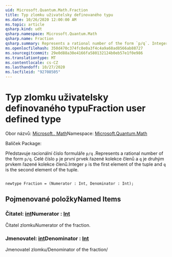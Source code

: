```yaml
---
uid: Microsoft.Quantum.Math.Fraction
title: Typ zlomku uživatelsky definovaného typu
ms.date: 10/26/2020 12:00:00 AM
ms.topic: article
qsharp.kind: udt
qsharp.namespace: Microsoft.Quantum.Math
qsharp.name: Fraction
qsharp.summary: Represents a rational number of the form `p/q`. Integer `p` is the first element of the tuple and `q` is the second element of the tuple.
ms.openlocfilehash: 350d470c374fc8e0a3f4c4a9a68ad8566ab88727
ms.sourcegitcommit: 29e0d88a30e4166fa580132124b0eb57e1f0e986
ms.translationtype: MT
ms.contentlocale: cs-CZ
ms.lasthandoff: 10/27/2020
ms.locfileid: "92708505"
---
```

# <a name="fraction-user-defined-type"></a><span data-ttu-id="1a168-102">Typ zlomku uživatelsky definovaného typu</span><span class="sxs-lookup"><span data-stu-id="1a168-102">Fraction user defined type</span></span>

<span data-ttu-id="1a168-103">Obor názvů: [Microsoft.. Math](xref:Microsoft.Quantum.Math)</span><span class="sxs-lookup"><span data-stu-id="1a168-103">Namespace: [Microsoft.Quantum.Math](xref:Microsoft.Quantum.Math)</span></span>

<span data-ttu-id="1a168-104">Balíček [](https://nuget.org/packages/)</span><span class="sxs-lookup"><span data-stu-id="1a168-104">Package: [](https://nuget.org/packages/)</span></span>


<span data-ttu-id="1a168-105">Představuje racionální číslo formuláře `p/q` .</span><span class="sxs-lookup"><span data-stu-id="1a168-105">Represents a rational number of the form `p/q`.</span></span> <span data-ttu-id="1a168-106">Celé číslo `p` je první prvek řazené kolekce členů a `q` je druhým prvkem řazené kolekce členů.</span><span class="sxs-lookup"><span data-stu-id="1a168-106">Integer `p` is the first element of the tuple and `q` is the second element of the tuple.</span></span>

```qsharp

newtype Fraction = (Numerator : Int, Denominator : Int);
```



## <a name="named-items"></a><span data-ttu-id="1a168-107">Pojmenované položky</span><span class="sxs-lookup"><span data-stu-id="1a168-107">Named Items</span></span>

### <a name="numerator--int"></a><span data-ttu-id="1a168-108">Čitatel: [int](xref:microsoft.quantum.lang-ref.int)</span><span class="sxs-lookup"><span data-stu-id="1a168-108">Numerator : [Int](xref:microsoft.quantum.lang-ref.int)</span></span>

<span data-ttu-id="1a168-109">Čitatel zlomku</span><span class="sxs-lookup"><span data-stu-id="1a168-109">Numerator of the fraction.</span></span>
### <a name="denominator--int"></a><span data-ttu-id="1a168-110">Jmenovatel: [int](xref:microsoft.quantum.lang-ref.int)</span><span class="sxs-lookup"><span data-stu-id="1a168-110">Denominator : [Int](xref:microsoft.quantum.lang-ref.int)</span></span>

<span data-ttu-id="1a168-111">Jmenovatel zlomku/</span><span class="sxs-lookup"><span data-stu-id="1a168-111">Denominator of the fraction/</span></span>